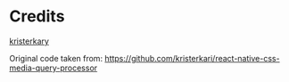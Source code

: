 # Credits

[kristerkary](https://github.com/kristerkari)

Original code taken from:
https://github.com/kristerkari/react-native-css-media-query-processor
